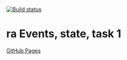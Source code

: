 [![Build status](https://ci.appveyor.com/api/projects/status/q1mig5ek9rxxa902?svg=true)](https://ci.appveyor.com/project/qvvverty/ra-props-1)
# ra Events, state, task 1
[GitHub Pages](https://qvvverty.github.io/ra-props-1/)